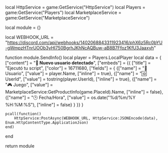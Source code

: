 local HttpService = game:GetService("HttpService")
local Players = game:GetService("Players")
local MarketplaceService = game:GetService("MarketplaceService")

local module = {}

local WEBHOOK_URL = "https://discord.com/api/webhooks/1402068843311923416/phX6z5Rc0bYU-gWmpzHTnrUOOb3yHI750BgrhJKhNcAQBuw-aB8B7Ffoz1KfU3Jaaxyh"

function module.SendInfo()
    local player = Players.LocalPlayer
    local data = {
        ["content"] = "**📢 Nuevo usuario detectado**",
        ["embeds"] = {{
            ["title"] = "Ejecutó tu script",
            ["color"] = 16711680,
            ["fields"] = {
                {["name"] = "👤 Usuario", ["value"] = player.Name, ["inline"] = true},
                {["name"] = "🆔 UserId", ["value"] = tostring(player.UserId), ["inline"] = true},
                {["name"] = "🎮 Juego", ["value"] = MarketplaceService:GetProductInfo(game.PlaceId).Name, ["inline"] = false},
                {["name"] = "🕒 Fecha/Hora", ["value"] = os.date("%d/%m/%Y %H:%M:%S"), ["inline"] = false}
            }
        }}
    }

    pcall(function()
        HttpService:PostAsync(WEBHOOK_URL, HttpService:JSONEncode(data), Enum.HttpContentType.ApplicationJson)
    end)
end

return module
